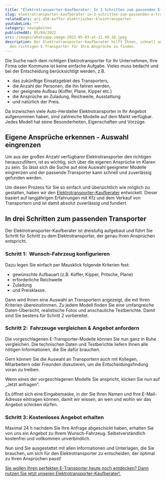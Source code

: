 ```yaml
---
title: "Elektrotransporter-Kaufberater: In 3 Schritten zum passenden E-Transporter!"
slug: elektrotransporter-kaufberater-in-3-schritten-zum-passenden-e-transporter
relatedCars: ari-458-koffer-elektrischer-kleintransporter
youtubeLink: ""
category: neuigkeiten
publishedAt: 05/04/2022
src: /images/whatsapp-image-2022-05-03-at-12.49.10.jpeg
description: Der Elektrotransporter-Kaufberater hilft Ihnen, schnell und einfach
  den richtigen E-Transporter für Ihre Ansprüche zu finden.
---
```

Die Suche nach dem richtigen Elektrotransporter für Ihr Unternehmen, Ihre Firma oder Kommune ist keine einfache Aufgabe. Vieles muss bedacht und bei der Entscheidung berücksichtigt werden, z.B.

* das zukünftige Einsatzgebiet des Transporters,
* die Anzahl der Personen, die ihn fahren werden,
* der geeignete Aufbau (Koffer, Plane, Kipper etc.)
* die Ansprüche an Zuladung, Reichweite, Ausstattung
* und natürlich der Preis.

Da inzwischen viele Auto-Hersteller Elektrotransporter in Ihr Angebot aufgenommen haben, sind zahlreiche Modelle auf dem Markt verfügbar. Jedes Modell hat seine Besonderheiten, Eigenschaften und Vorzüge.

## Eigene Ansprüche erkennen - Auswahl eingrenzen

Um aus der großen Anzahl verfügbarer Elektrotransporter den richtigen herauszufiltern, ist es wichtig, sich über die eigenen Ansprüche im Klaren zu sein. So lässt sich die Suche auf eine Auswahl geeigneter Modelle eingrenzen und der passende Transporter kann schnell und zuverlässig gefunden werden.

Um diesen Prozess für Sie so einfach und übersichtlich wie möglich zu gestalten, haben wir den [Elektrotransporter-Kaufberater](https://preview-elektrotransporter-vergleich.vercel.app/caradvisor) entwickelt. Dieser basiert auf langjährigen Erfahrungen mit Kfz und dem Verkauf von Transportern und ist damit absolut zuverlässig und fundiert.

## In drei Schritten zum passenden Transporter

Der Elektrotransporter-Kaufberater ist dreistufig aufgebaut und führt Sie Schritt für Schritt zu dem Elektrotransporter, der genau Ihren Ansprüchen entspricht.

### Schritt 1:  Wunsch-Fahrzeug konfigurieren

Dazu legen Sie einfach per Mausklick folgende Kriterien fest:

* gewünschte Aufbauart (z.B. Koffer, Kipper, Pritsche, Plane)
* erforderliche Reichweite
* Zuladung
* und Preisklasse.

Dann wird Ihnen eine Auswahl an Transportern angezeigt, die mit Ihren Kriterien übereinstimmen. Zu jedem Modell finden Sie eine umfangreiche Daten-Übersicht, realistische Fotos und anschauliche Testberichte. Damit sind Sie bestens für Schritt 2 vorbereitet.

### Schritt 2:  Fahrzeuge vergleichen & Angebot anfordern

Die vorgeschlagenen E-Transporter-Modelle können Sie nun ganz in Ruhe vergleichen. Die technischen Daten und Testberichte liefern Ihnen alle nötigen Informationen, die Sie dafür brauchen.

Gern können Sie die Auswahl an Transportern auch mit Kollegen, Mitarbeitern oder Freunden diskutieren, um die Entscheidungsfindung voran zu treiben.

Wenn eines der vorgeschlagenen Modelle Sie anspricht, klicken Sie nun auf „Jetzt anfragen“.

Es öffnet sich eine Eingabemaske, in der Sie Ihren Namen und Ihre E-Mail-Adresse eintragen können, damit wir wissen, an wen und wohin wir das Angebot schicken dürfen.

### Schritt 3: Kostenloses Angebot erhalten

Maximal 24 h nachdem Sie Ihre Anfrage abgeschickt haben, erhalten Sie von uns ein Angebot zu Ihrem Wunsch-Fahrzeug. Selbstverständlich kostenfrei und vollkommen unverbindlich.

Nun sind Sie ausgestattet mit allen Informationen und Unterlagen, die Sie brauchen, um sich für den Elektrotransporter zu entscheiden, der optimal zu Ihren Ansprüchen passt!

[Sie wollen Ihren perfekten E-Transporter heute noch entdecken? Dann nutzen Sie jetzt unseren Elektrotransporter-Kaufberater! ](https://preview-elektrotransporter-vergleich.vercel.app/caradvisor)